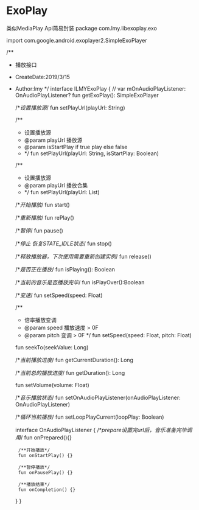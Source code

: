 # ExoPlay
类似MediaPlay Api简易封装
package com.lmy.libexoplay.exo

import com.google.android.exoplayer2.SimpleExoPlayer

/**
 * 播放接口
 * CreateDate:2019/3/15
 * Author:lmy
 */
interface ILMYExoPlay {
    //    var mOnAudioPlayListener: OnAudioPlayListener?
    fun getExoPlay(): SimpleExoPlayer

    /**设置播放源*/
    fun setPlayUrl(playUrl: String)

    /**
     * 设置播放源
     * @param playUrl 播放源
     * @param isStartPlay if true play else false
     * */
    fun setPlayUrl(playUrl: String, isStartPlay: Boolean)

    /**
     * 设置播放源
     * @param playUrl 播放合集
     * */
    fun setPlayUrl(playUrl: List<String>)

    /**开始播放*/
    fun start()

    /**重新播放*/
    fun rePlay()

    /**暂停*/
    fun pause()

    /**停止 恢复STATE_IDLE状态*/
    fun stop()

    /**释放播放器，下次使用需要重新创建实例*/
    fun release()

    /**是否正在播放*/
    fun isPlaying(): Boolean

    /**当前的音乐是否播放完毕*/
    fun isPlayOver():Boolean

    /**变速*/
    fun setSpeed(speed: Float)

    /**
     * 倍率播放变调
     * @param speed 播放速度 > 0F
     * @param pitch 变调 > 0F
     */
    fun setSpeed(speed: Float, pitch: Float)

    fun seekTo(seekValue: Long)

    /**当前播放进度*/
    fun getCurrentDuration(): Long

    /**当前总的播放进度*/
    fun getDuration(): Long

    fun setVolume(volume: Float)

    /**音乐播放状态*/
    fun setOnAudioPlayListener(onAudioPlayListener: OnAudioPlayListener)

    /**循环当前播放*/
    fun setLoopPlayCurrent(loopPlay: Boolean)

    interface OnAudioPlayListener {
        /**prepare设置完url后，音乐准备完毕调用*/
        fun onPrepared(){}

        /**开始播放*/
        fun onStartPlay() {}

        /**暂停播放*/
        fun onPausePlay() {}

        /**播放结束*/
        fun onCompletion() {}
    }
}

